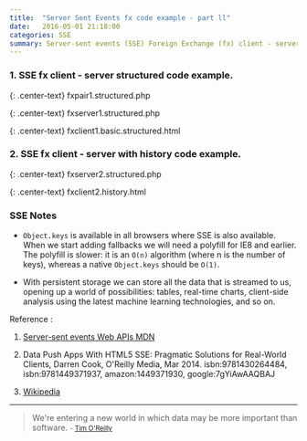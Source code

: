```yaml
---
title:  "Server Sent Events fx code example - part ll"
date:   2016-05-01 21:18:00
categories: SSE
summary: Server-sent events (SSE) Foreign Exchange (fx) client - server code example part II.
---
```


### 1. SSE fx client - server structured code example.

{: .center-text}
fxpair1.structured.php

<script src="http://gist-it.appspot.com/github/apps-libX/appsse937/blob/dev-master/sse4/fxpair1.structured.php?footer=minimal"></script>

{: .center-text}
fxserver1.structured.php

<script src="http://gist-it.appspot.com/github/apps-libX/appsse937/blob/dev-master/sse4/fxserver1.structured.php?footer=minimal"></script>

{: .center-text}
fxclient1.basic.structured.html

<script src="http://gist-it.appspot.com/github/apps-libX/appsse937/blob/dev-master/sse4/fxclient1.basic.structured.html?footer=minimal"></script>

### 2. SSE fx client - server with history code example.

{: .center-text}
fxserver2.structured.php

<script src="http://gist-it.appspot.com/github/apps-libX/appsse937/blob/dev-master/sse4/fxserver2.structured.php?footer=minimal"></script>

{: .center-text}
fxclient2.history.html

<script src="http://gist-it.appspot.com/github/apps-libX/appsse937/blob/dev-master/sse4/fxclient2.history.html?footer=minimal"></script>

### SSE Notes

- `Object.keys` is available in all browsers where SSE is also available. When we start adding fallbacks we will need a polyfill for IE8 and earlier. The polyfill is slower: it is an `O(n)` algorithm (where n is the number of keys), whereas a native `Object.keys` should be `O(1)`.

- With persistent storage we can store all the data that is streamed to us, opening up a world of possibilities: tables, real-time charts, client-side analysis using the latest machine learning technologies, and so on.


Reference :

1. [Server-sent events Web APIs MDN](https://developer.mozilla.org/en-US/docs/Web/API/Server-sent_events)

2. Data Push Apps With HTML5 SSE: Pragmatic Solutions for Real-World Clients, Darren Cook, O'Reilly Media, Mar 2014. isbn:9781430264484, isbn:9781449371937, amazon:1449371930, google:7gYiAwAAQBAJ

3. [Wikipedia](https://en.wikipedia.org/wiki/Server-sent_events)


---
> We're entering a new world in which data may be more important than software.
> <small>- [Tim O'Reilly](http://www.brainyquote.com/quotes/quotes/t/timoreill219565.html)</small>